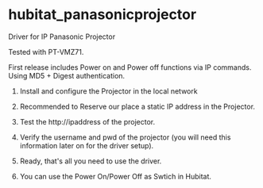 # hubitat_panasonicprojector
Driver for IP Panasonic Projector

Tested with PT-VMZ71.  

First release includes Power on and Power off functions via IP commands.  
Using MD5 + Digest authentication. 


1. Install and configure the Projector in the local network
2. Recommended to Reserve our place a static IP address in the Projector.
3. Test the http://ipaddress of the projector.
4. Verify the username and pwd of the projector (you will need this information later on for the driver setup).

5. Ready, that's all you need to use the driver.

6. You can use the Power On/Power Off as Swtich in Hubitat. 
